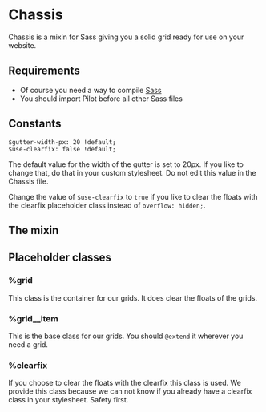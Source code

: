 # Chassis

Chassis is a mixin for Sass giving you a solid grid ready for use on your website.

## Requirements

- Of course you need a way to compile [Sass](http://sass-lang.com)
- You should import Pilot before all other Sass files

## Constants

	$gutter-width-px: 20 !default;
	$use-clearfix: false !default;

The default value for the width of the gutter is set to 20px. If you like to change that, do that in your custom stylesheet. Do not edit this value in the Chassis file.

Change the value of <code>$use-clearfix</code> to <code>true</code> if you like to clear the floats with the clearfix placeholder class instead of <code>overflow: hidden;</code>.

## The mixin

## Placeholder classes

### %grid

This class is the container for our grids. It does clear the floats of the grids.

### %grid__item

This is the base class for our grids. You should <code>@extend</code> it wherever you need a grid.

### %clearfix

If you choose to clear the floats with the clearfix this class is used. We provide this class because we can not know if you already have a clearfix class in your stylesheet. Safety first.